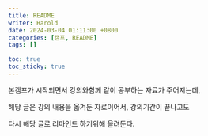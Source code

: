 ```yaml
---
title: README
writer: Harold
date: 2024-03-04 01:11:00 +0800
categories: [캠프, README]
tags: []

toc: true
toc_sticky: true
---
```


본캠프가 시작되면서 강의와함께 같이 공부하는 자료가 주어지는데,

해당 글은 강의 내용을 옮겨둔 자료이어서, 강의기간이 끝나고도

다시 해당 글로 리마인드 하기위해 올려둔다.
